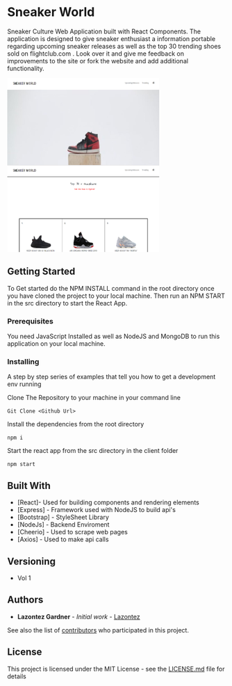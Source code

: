 # Sneaker World
Sneaker Culture Web Application built with React Components. The application is designed to give sneaker enthusiast a information portable regarding 
upcoming sneaker releases as well as the top 30 trending shoes sold on flightclub.com . Look over it and give me feedback on improvements to the site or fork the website and add additional functionality.

<span>
<img src="appScreenShot2.PNG" style="float: left" alt="Home Page" width="350" height="200"/>
<img src="appScreenShot1.PNG" style="" alt="Trending Shoes Page" width="350" height="200"/>
</span>

<!-- ![Vital= Designed for locals](hermes-client/public/images/hermesScreenshot.PNG ){width=200px height=250px} -->

## Getting Started

To Get started do the NPM INSTALL command in the root directory once you have cloned the project to your local machine.
Then run an NPM START in the src directory to start the React App.

### Prerequisites

You need JavaScript Installed as well as NodeJS and MongoDB to run this application on your local machine.

### Installing

A step by step series of examples that tell you how to get a development env running

Clone The Repository to your machine in your command line

```
Git Clone <Github Url>
```

Install the dependencies from the root directory

```
npm i 

```
Start the react app from the src directory in the client folder
```
npm start

```

## Built With

* [React]- Used for building components and rendering elements
* [Express] - Framework used with NodeJS to build api's
* [Bootstrap] - StyleSheet Library
* [NodeJs] - Backend Enviroment
* [Cheerio] - Used to scrape web pages
* [Axios] - Used to make api calls


## Versioning

* Vol 1 

## Authors

* **Lazontez Gardner** - *Initial work* - [Lazontez](https://github.com/Lazontez)

See also the list of [contributors](https://github.com/Lazontez/Hermes/contributors) who participated in this project.

## License

This project is licensed under the MIT License - see the [LICENSE.md](LICENSE.md) file for details

